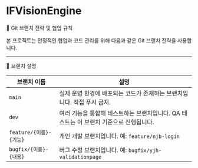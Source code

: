 # IFVisionEngine

🔀 Git 브랜치 전략 및 협업 규칙

본 프로젝트는 안정적인 협업과 코드 관리를 위해 다음과 같은 Git 브랜치 전략을 사용합니다.

---

🧩 브랜치 설명

| 브랜치 이름           | 설명 |
|------------------------|------|
| `main`                 | 실제 운영 환경에 배포되는 코드가 존재하는 브랜치입니다. 직접 푸시 금지. |
| `dev`                  | 여러 기능을 통합해 테스트하는 브랜치입니다. QA 테스트는 이 브랜치 기준으로 진행됩니다. |
| `feature/{이름}-{기능}` | 개인 개발 브랜치입니다. 예: `feature/njb-login` |
| `bugfix/{이름}-{내용}`  | 버그 수정 브랜치입니다. 예: `bugfix/yjh-validationpage` |

